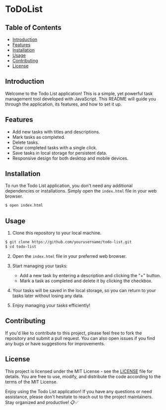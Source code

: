 # ToDoList

## Table of Contents

- [Introduction](#introduction)
- [Features](#features)
- [Installation](#installation)
- [Usage](#usage)
- [Contributing](#contributing)
- [License](#license)

## Introduction

Welcome to the Todo List application! This is a simple, yet powerful task management tool developed with JavaScript. This README will guide you through the application, its features, and how to set it up.

## Features

- Add new tasks with titles and descriptions.
- Mark tasks as completed.
- Delete tasks.
- Clear completed tasks with a single click.
- Save tasks in local storage for persistent data.
- Responsive design for both desktop and mobile devices.

## Installation

To run the Todo List application, you don't need any additional dependencies or installations. Simply open the `index.html` file in your web browser.

```bash
$ open index.html
```

## Usage

1. Clone this repository to your local machine.

```bash
$ git clone https://github.com/yourusername/todo-list.git
$ cd todo-list
```

2. Open the `index.html` file in your preferred web browser.

3. Start managing your tasks:
   - Add a new task by entering a description and clicking the "+" button.
   - Mark a task as completed and delete it by clicking the checkbox.

4. Your tasks will be saved in the local storage, so you can return to your tasks later without losing any data.

5. Enjoy managing your tasks efficiently!

## Contributing

If you'd like to contribute to this project, please feel free to fork the repository and submit a pull request. You can also open issues if you find any bugs or have suggestions for improvements.

## License

This project is licensed under the MIT License - see the [LICENSE](LICENSE) file for details. You are free to use, modify, and distribute the code according to the terms of the MIT License.

Enjoy using the Todo List application! If you have any questions or need assistance, please don't hesitate to reach out to the project maintainers. Stay organized and productive! 📋✅